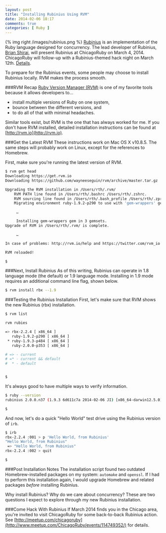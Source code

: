 ```yaml
---
layout: post
title: "Installing Rubinius Using RVM"
date: 2014-02-06 18:17
comments: true
categories: [ Ruby ]
---
```

{% img right /images/rubinius.png %}
[Rubinius](http://rubini.us/) is an implementation of the Ruby language designed for concurrency. The lead developer of Rubinius, [Brian Shirai](http://twitter.com/brixen), will present Rubinius at ChicagoRuby on March 4, 2014. ChicagoRuby will follow-up with a Rubinius-themed hack night on March 12th. [Details](http://www.meetup.com/ChicagoRuby/events/114749352/).

To prepare for the Rubinius events, some people may choose to install Rubinius locally. RVM makes the process smooth.
<!--more-->
###RVM Recap
[Ruby Version Manager (RVM)](http://rayhightower.com/blog/2013/05/16/upgrading-ruby-with-rvm/) is one of my favorite tools because it allows developers to...

* install multiple versions of Ruby on one system,
* bounce between the different versions, and 
* to do all of that with minimal headaches. 

Similar tools exist, but RVM is the one that has always worked for me.  If you don't have RVM installed, detailed installation instructions can be found at [http://rvm.io](http://rvm.io).

###Get the Latest RVM
These instructions work on Mac OS X v10.8.5. The same steps will probably work on Linux, except for the references to Homebrew.

First, make sure you're running the latest version of RVM.

```bash
$ rvm get head
Downloading https://get.rvm.io
Downloading https://github.com/wayneeseguin/rvm/archive/master.tar.gz

Upgrading the RVM installation in /Users/rth/.rvm/
    RVM PATH line found in /Users/rth/.bashrc /Users/rth/.zshrc.
    RVM sourcing line found in /Users/rth/.bash_profile /Users/rth/.zprofile.
    Migrating environment ruby-1.9.2-p290 to use with 'gem-wrappers' gem.

     …

     Installing gem-wrappers gem in 3 gemsets.
Upgrade of RVM in /Users/rth/.rvm/ is complete.

     …

In case of problems: http://rvm.io/help and https://twitter.com/rvm_io

RVM reloaded!

$
```

###Next, Install Rubinius
As of this writing, Rubinius can operate in 1.8 language mode (the default) or 1.9 language mode. Installing in 1.9 mode requires an additional command line flag, shown below.

```bash
$ rvm install rbx --1.9


```

###Testing the Rubinius Installation
First, let's make sure that RVM shows the new Rubinius (rbx) installation.

```bash
$ rvm list

rvm rubies

=> rbx-2.2.4 [ x86_64 ]
   ruby-1.9.2-p290 [ x86_64 ]
 * ruby-1.9.3-p484 [ x86_64 ]
   ruby-2.0.0-p353 [ x86_64 ]

# => - current
# =* - current && default
#  * - default


$
```

It's always good to have multiple ways to verify information.

```bash
$ ruby --version
rubinius 2.0.0.n37 (1.9.3 6d611c7a 2014-02-06 JI) [x86_64-darwin12.5.0]

$
```

And now, let's do a quick "Hello World" test drive using the Rubinius
version of `irb`.

```bash
$ irb
rbx-2.2.4 :001 > p 'Hello World, from Rubinius'
"Hello World, from Rubinius"
 => "Hello World, from Rubinius"
rbx-2.2.4 :002 > quit

$
```

###Post Installation Notes
The installation script found two outdated Homebrew-installed packages on my system: `automake` and `openssl`. If I had to perform this installation again, I would upgrade Homebrew and related packages _before_ installing Rubinius.

Why install Rubinius? Why do we care about concurrency? These are two questions I expect to explore through my new Rubinius installation. 

###Come Hack With Rubinius
If March 2014 finds you in the Chicago area, you're invited to visit ChicagoRuby for some back-to-back Rubinius action. See [http://meetup.com/chicagoruby](http://www.meetup.com/ChicagoRuby/events/114749352/) for details. 
